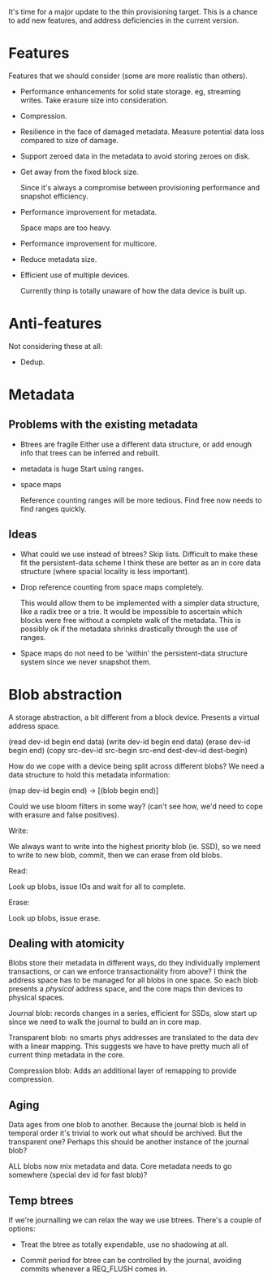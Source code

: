 It's time for a major update to the thin provisioning target.  This is a chance
to add new features, and address deficiencies in the current version.

Features
========

Features that we should consider (some are more realistic than others).

- Performance enhancements for solid state storage.  eg, streaming writes.
  Take erasure size into consideration.

- Compression.

- Resilience in the face of damaged metadata.  Measure potential data loss
  compared to size of damage.

- Support zeroed data in the metadata to avoid storing zeroes on disk.

- Get away from the fixed block size.

  Since it's always a compromise between provisioning performance and snapshot
  efficiency.

- Performance improvement for metadata.

  Space maps are too heavy.

- Performance improvement for multicore.

- Reduce metadata size.

- Efficient use of multiple devices.

  Currently thinp is totally unaware of how the data device is built up.

Anti-features
=============

Not considering these at all:

- Dedup.

Metadata
========

Problems with the existing metadata
-----------------------------------

- Btrees are fragile
  Either use a different data structure, or add enough info that trees can be
  inferred and rebuilt.

- metadata is huge
  Start using ranges.

- space maps

  Reference counting ranges will be more tedious.  Find free now needs to find
  ranges quickly.

Ideas
-----

- What could we use instead of btrees?
  Skip lists.  Difficult to make these fit the persistent-data scheme I think
  these are better as an in core data structure (where spacial locality is less
  important).

- Drop reference counting from space maps completely.

  This would allow them to be implemented with a simpler data structure, like a
  radix tree or a trie.  It would be impossible to ascertain which blocks were
  free without a complete walk of the metadata.  This is possibly ok if the
  metadata shrinks drastically through the use of ranges.

- Space maps do not need to be 'within' the persistent-data structure system
  since we never snapshot them.


Blob abstraction
================

A storage abstraction, a bit different from a block device.  Presents a virtual
address space.

  (read dev-id begin end data)
  (write dev-id begin end data)
  (erase dev-id begin end)
  (copy src-dev-id src-begin src-end dest-dev-id dest-begin)

How do we cope with a device being split across different blobs?  We need a
data structure to hold this metadata information:

  (map dev-id begin end) -> [(blob begin end)]

Could we use bloom filters in some way? (can't see how, we'd need to cope with
erasure and false positives).

Write:

We always want to write into the highest priority blob (ie. SSD), so we need to
write to new blob, commit, then we can erase from old blobs.

Read:

Look up blobs, issue IOs and wait for all to complete.

Erase:

Look up blobs, issue erase.

Dealing with atomicity
----------------------

Blobs store their metadata in different ways, do they individually implement
transactions, or can we enforce transactionality from above?  I think the
address space has to be managed for all blobs in one space.  So each blob
presents a *physical* address space, and the core maps thin devices to physical
spaces.

Journal blob: records changes in a series, efficient for SSDs, slow start up
since we need to walk the journal to build an in core map.

Transparent blob: no smarts phys addresses are translated to the data dev with a
linear mapping.  This suggests we have to have pretty much all of current thinp
metadata in the core.

Compression blob: Adds an additional layer of remapping to provide compression.

Aging
-----

Data ages from one blob to another.  Because the journal blob is held in
temporal order it's trivial to work out what should be archived.  But the
transparent one?  Perhaps this should be another instance of the journal blob?


ALL blobs now mix metadata and data.  Core metadata needs to go somewhere
(special dev id for fast blob)?


Temp btrees
-----------

If we're journalling we can relax the way we use btrees.  There's a couple of
options:

 - Treat the btree as totally expendable, use no shadowing at all.

 - Commit period for btree can be controlled by the journal, avoiding commits
   whenever a REQ_FLUSH comes in.




